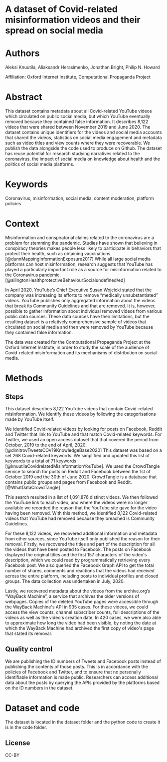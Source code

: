 # A dataset of Covid-related misinformation videos and their spread on social media

# Authors

Aleksi Knuutila, Aliaksandr Herasimenko, Jonathan Bright, Philip N. Howard

Affiliation: Oxford Internet Institute, Computational Propaganda Project

# Abstract

This dataset contains metadata about all Covid-related YouTube videos which circulated on public social media, but which YouTube eventually removed because they contained false information. It describes 8,122 videos that were shared between November 2019 and June 2020. The dataset contains unique identifiers for the videos and social media accounts that shared the videos, statistics on social media engagement and metadata such as video titles and view counts where they were recoverable. We publish the data alongside the code used to produce on Github. The dataset has reuse potential for research studying narratives related to the coronavirus, the impact of social media on knowledge about health and the politics of social media platforms.

# Keywords

Coronavirus, misinformation, social media, content moderation, platform policies

# Context

Misinformation and conspiratorial claims related to the coronavirus are a problem for stemming the pandemic. Studies have shown that believing in conspiracy theories makes people less likely to participate in behaviors that protect their health, such as obtaining vaccinations.[@dunnMappingInformationExposure2017] While all large social media platforms can host misinformation, research suggests that YouTube has played a particularly important role as a source for misinformation related to the Coronavirus pandemic.[@allingtonHealthprotectiveBehaviourSocialundefined/ed]

In April 2020, YouTube’s Chief Executive Susan Wojcicki stated that the company was increasing its efforts to remove “medically unsubstantiated” videos. YouTube publishes only aggregated information about the videos that break its Community Guidelines and that are removed. It is, however, possible to gather information about individual removed videos from various public data sources. These data sources have their limitations, but the resulting dataset is a relatively comprehensive sample of videos that circulated on social media and then were removed by YouTube because they contained false information.

The data was created for the Computational Propaganda Project at the Oxford Internet Institute, in order to study the scale of the audience of Covid-related misinformation and its mechanisms of distribution on social media.

# Methods

## Steps

This dataset describes 8,122 YouTube videos that contain Covid-related misinformation. We identify these videos by following the categorisations made by YouTube itself.

We identified Covid-related videos by looking for posts on Facebook, Reddit and Twitter that link to YouTube and that match Covid-related keywords. For Twitter, we used an open access dataset that that covered the period from October, 2019 to the end of April, 2020.[@dimitrovTweetsCOV19KnowledgeBase2020] This dataset was based on a set 268 Covid-related keywords. We simplified and updated this list of keywords to a total of 71 keywords [@knuutilaCovidrelatedMisinformationYouTube]. We used the CrowdTangle service to search for posts on Reddit and Facebook between the 1st of October 2019 and the 30th of June 2020. CrowdTangle is a database that contains public groups and pages from Facebook and Reddit.[@WhatDataCrowdTangle]

This search resulted in a list of 1,091,876 distinct videos. We then followed the YouTube link to each video, and where the videos were no longer available we recorded the reason that the YouTube site gave for the video having been removed. With this method, we identified 8,122 Covid-related videos that YouTube had removed because they breached is Community Guidelines.

For these 8,122 videos, we recovered additional information and metadata from other sources, since YouTube itself only published the reason for their removal. Firstly, we recovered the titles and part of the description for all the videos that have been posted to Facebook. The posts on Facebook displayed the original titles and the first 157 characters of the video's description, which we could read by programmatically retrieving every Facebook post. We also queried the Facebook Graph API to get the total number of shares, comments and reactions that the videos had received across the entire platform, including posts to individual profiles and closed groups. The data collection was undertaken in July, 2020.

Lastly, we recovered metadata about the videos from the archive.org’s “WayBack Machine”, a service that archives the older versions of webpages. Copies of the deleted YouTube pages were accessible through the WayBack Machine's API in 935 cases. For these videos, we could access the view counts, channel subscriber counts, full descriptions of the videos as well as the video's creation date. In 420 cases, we were also able to approximate how long the video had been visible, by noting the date at which the WayBack Machine had archived the first copy of video's page that stated its removal.

## Quality control

We are publishing the ID numbers of Tweets and Facebook posts instead of publishing the contents of those posts. This is in accordance with the policies of Facebook and Twitter, and to ensure that no personally identifiable information is made public. Researchers can access additional data about the posts by querying the APIs provided by the platforms based on the ID numbers in the dataset.

# Dataset and code

The dataset is located in the dataset folder and the python code to create it is in the code folder.

## License

CC-BY